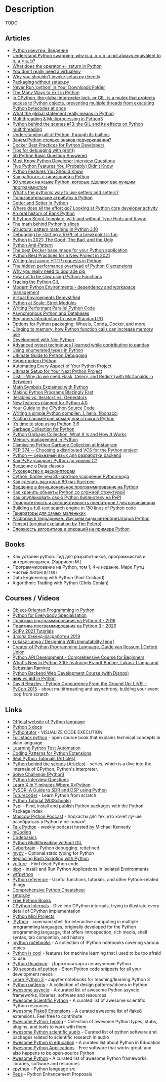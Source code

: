 # Description

TODO


## Articles

- [Python изнутри. Введение](https://habr.com/ru/company/buruki/blog/189972/)
- [Understand Python swapping: why is a, b = b, a not always equivalent to b, a = a, b?](https://stackoverflow.com/questions/68152730/understand-python-swapping-why-is-a-b-b-a-not-always-equivalent-to-b-a-a)
- [What does the operator += return in Python](https://stackoverflow.com/questions/66373149/what-does-the-operator-return-in-pythonw)
- [You don't really need a virtualenv](https://frostming.com/2021/01-22/introducing-pdm/)
- [Why you shouldn't invoke setup.py directly](https://blog.ganssle.io/articles/2021/10/setup-py-deprecated.html)
- [Packaging without setup.py](https://pgjones.dev/blog/packaging-without-setup-py-2020)
- [Never Run ‘python’ In Your Downloads Folder](https://glyph.twistedmatrix.com/2020/08/never-run-python-in-your-downloads-folder.html)
- [The Many Ways to Exit in Python](https://adamj.eu/tech/2021/10/10/the-many-ways-to-exit-in-python/)
- [In CPython, the global interpreter lock, or GIL, is a mutex that protects access to Python objects, preventing multiple threads from executing Python bytecodes at once](https://wiki.python.org/moin/GlobalInterpreterLock  )
- [What the global statement really means in Python](https://blog.chiodini.org/posts/python-global/)
- [Multithreading & Multiprocessing in Python3](https://medium.com/mindful-engineering/multithreading-multiprocessing-in-python3-f6314ab5e23f)
- [Python behind the scenes #13: the GIL and its effects on Python multithreading](https://tenthousandmeters.com/blog/python-behind-the-scenes-13-the-gil-and-its-effects-on-python-multithreading/)
- [Understanding all of Python, through its builtins](https://sadh.life/post/builtins/)
- [Зачем Python столько знаков подчеркивания?](https://nuancesprog.ru/p/14193/)
- [Docker Best Practices for Python Developers](https://testdriven.io/blog/docker-best-practices/)
- [Tips for debugging with print()](https://adamj.eu/tech/2021/10/08/tips-for-debugging-with-print/)
- [50 Python Basic Question Answered](https://levelup.gitconnected.com/50-python-interview-question-and-answers-404e08bc054c)
- [Must Know Python Developer Interview Questions](https://python.plainenglish.io/python-must-know-questions-7436625315bc)
- [Five Python Features You (Probably) Didn’t Know](https://towardsdatascience.com/five-python-features-you-probably-didnt-know-d48faa0b892e)
- [Python Features You Should Know](https://medium.com/swlh/python-features-you-should-know-aff75b3159e3)
- [Как работать с типизацией в Python](https://tproger.ru/articles/python-typing/)
- [30 уловок на языке Python, которые сделают вас лучшим программистом](https://proglib.io/p/30-ulovok-na-yazyke-python-kotorye-sdelayut-vas-luchshim-programmistom-2021-02-14)
- [What's the pythonic way to use getters and setters?](https://stackoverflow.com/questions/2627002/whats-the-pythonic-way-to-use-getters-and-setters)
- [Пользовательские атрибуты в Python](https://habr.com/ru/post/137415/)
- [Getter and Setter in Python](https://www.geeksforgeeks.org/getter-and-setter-in-python/)
- [Where does all the effort go? Looking at Python core developer activity](https://lukasz.langa.pl/f15a8851-af26-4e94-a4b1-c146c57c9d20/)
- [An oral history of Bank Python](https://calpaterson.com/bank-python.html)
- [A Python Script Template, with and without Type Hints and Async](https://adamj.eu/tech/2021/10/09/a-python-script-template-with-and-without-type-hints-and-async/)
- [The math behind Python's slices](https://sadh.life/post/slices/)
- [Structural pattern matching in Python 3.10](https://benhoyt.com/writings/python-pattern-matching/)
- [Debugging by starting a REPL at a breakpoint is fun](https://jvns.ca/blog/2021/09/16/debugging-in-a-repl-is-fun/)
- [Python in 2021: The Good, The Bad, and the Ugly](https://new.pythonforengineers.com/blog/python-in-2021-the-good-the-bad-and-the-ugly/)
- [Python Anti-Pattern](https://valinsky.me/articles/python-anti-pattern/)
- [The best Docker base image for your Python application](https://pythonspeed.com/articles/base-image-python-docker-images/)
- [Python Best Practices for a New Project in 2021](https://mitelman.engineering/blog/python-best-practice/automating-python-best-practices-for-a-new-project/)
- [Writing fast async HTTP requests in Python](https://blog.jonlu.ca/posts/async-python-http)
- [The hidden performance overhead of Python C extensions](https://pythonspeed.com/articles/python-extension-performance/)
- [Why you really need to upgrade pip](https://pythonspeed.com/articles/upgrade-pip/)
- [How not to be slow using Python: Functions](https://pawroman.dev/how-not-to-be-slow-using-python-functions/)
- [Tracing the Python GIL](https://www.maartenbreddels.com/perf/jupyter/python/tracing/gil/2021/01/14/Tracing-the-Python-GIL.html)
- [Modern Python Environments - dependency and workspace management](https://testdriven.io/blog/python-environments/)
- [Virtual Environments Demystified](https://meribold.org/python/2018/02/13/virtual-environments-9487/)
- [Python at Scale: Strict Modules](https://instagram-engineering.com/python-at-scale-strict-modules-c0bb9245c834)
- [Writing Performant Parallel Python Code](https://medium.com/swlh/writing-performant-parallel-python-code-7e2f0292f438)
- [Asynchronous Python and Databases](https://techspot.zzzeek.org/2015/02/15/asynchronous-python-and-databases/)
- [Beginners Introduction to using Standard I/O](https://alecthegeek.github.io/2020/05/04/Intro-to-stdio.html)
- [Options for Python packaging: Wheels, Conda, Docker, and more](https://pythonspeed.com/articles/distributing-software/)
- [Clinging to memory: how Python function calls can increase memory use](https://pythonspeed.com/articles/function-calls-prevent-garbage-collection/)
- [Development with Nix: Python](https://thomazleite.com/posts/development-with-nix-python/)
- [Advanced pytest techniques I learned while contributing to pandas](https://levelup.gitconnected.com/advanced-pytest-techniques-i-learned-while-contributing-to-pandas-7ba1465b65eb)
- [Using enumerated types in Python](https://johnlekberg.com/blog/2020-06-06-enum.html)
- [Ultimate Guide to Python Debugging](https://martinheinz.dev/blog/24)
- [Hypermodern Python](https://cjolowicz.github.io/posts/hypermodern-python-01-setup/)
- [Automating Every Aspect of Your Python Project](https://martinheinz.dev/blog/17)
- [Ultimate Setup for Your Next Python Project](https://towardsdatascience.com/ultimate-setup-for-your-next-python-project-179bda8a7c2c)
- [Distill: Why do we need Flask, Celery, and Redis? (with McDonalds in Between)](https://ljvmiranda921.github.io/notebook/2019/11/08/flask-redis-celery-mcdo/)
- [Math Symbols Explained with Python](https://amitness.com/2019/08/math-for-programmers/)
- [Making Python Programs Blazingly Fast](https://martinheinz.dev/blog/13)
- [Iterables vs. Iterators vs. Generators](https://nvie.com/posts/iterators-vs-generators/)
- [New features planned for Python 4.0](https://charlesleifer.com/blog/new-features-planned-for-python-4-0/)
- [Your Guide to the CPython Source Code](https://realpython.com/cpython-source-code-guide/)
- [Writing a simple Python compiler: 1. hello, fibonacci](https://notes.eatonphil.com/writing-a-simple-python-compiler.html)
- [Разбор параметров командной строки в Python](https://jenyay.net/Programming/Argparse)
- [It’s time to stop using Python 3.6](https://pythonspeed.com/articles/stop-using-python-3.6/)
- [Garbage Collection for Python](http://www.arctrix.com/nas/python/gc/)
- [Python Garbage Collection: What It Is and How It Works](https://stackify.com/python-garbage-collection/)
- [Memory management in Python](https://rushter.com/blog/python-memory-managment/)
- [Dismissing Python Garbage Collection at Instagram](https://instagram-engineering.com/dismissing-python-garbage-collection-at-instagram-4dca40b29172)
- [PEP 374 -- Choosing a distributed VCS for the Python project](https://www.python.org/dev/peps/pep-0374/)
- [Python — серьезный язык для разработки backend](https://habr.com/ru/company/raiffeisenbank/blog/593047/)
- [Как PyPy ускоряет Python до уровня C?](https://nuancesprog.ru/p/14989/)
- [Введение в Data classes](https://habr.com/ru/post/415829/)
- [Руководство к дескрипторам](https://habr.com/ru/post/122082/)
- [Cython: более чем 30-кратное ускорение Python-кода](https://habr.com/ru/company/ruvds/blog/462487/)
- [Как сделать ваш код в 80 раз быстрее](https://habr.com/ru/company/otus/blog/349230/)
- [Введение в функциональное программирование на Python](https://habr.com/ru/post/257903/)
- [Как хранить объекты Python со сложной структурой](https://proglib.io/p/kak-hranit-obekty-python-so-slozhnoy-strukturoy-moduli-pickle-i-dill-2020-04-30)
- [Как опубликовать свою Python библиотеку на PyPI](https://proglib.io/p/kak-opublikovat-svoyu-python-biblioteku-na-pypi-2020-01-28)
- [Приоритетность и ассоциативность операторов / для начинающих](https://pythonru.com/uroki/29-prioritetnost-i-associativnost-operatorov-dlja-nachinajushhih)
- [Building a full-text search engine in 150 lines of Python code](https://bart.degoe.de/building-a-full-text-search-engine-150-lines-of-code/)
- [Генераторы для самых маленьких](https://habr.com/ru/post/560300/)
- [Разборки в террариуме. Изучаем виды интерпретаторов Python](https://xakep.ru/2015/02/04/python-interpretators/)
- [Timsort (original explanation by Tim Peters)](https://bugs.python.org/file4451/timsort.txt)
- [Сложность алгоритмов и операций на примере Python](https://proglib.io/p/slozhnost-algoritmov-i-operaciy-na-primere-python-2020-11-03)


## Books

- Как устроен python. Гид для разработчиков, программистов и интересующихся. (Харрисон М.)
- Программирование на Python, том 1, 4-е издание. Марк Лутц
- Чистый питон`[0/288]`
- Data Engineering with Python (Paul Crickard)
- Algorithmic Trading with Python (Chris Conlan)


## Courses / Videos

- [Object-Oriented Programming in Python](https://learn.datacamp.com/courses/object-oriented-programming-in-python)
- [Python for Everybody Specialization ](https://www.coursera.org/specializations/python)
- [Практика программирования на Python 3 - 2019](https://www.youtube.com/playlist?list=PLRDzFCPr95fLuusPXwvOPgXzBL3ZTzybY)
- [Практика программирования на Python 3 - 2020](https://www.youtube.com/playlist?list=PLRDzFCPr95fIDJUvFxvzWxg-V9BmZlMMe)
- [SciPy 2021 Tutorials](https://youtube.com/playlist?list=PLYx7XA2nY5Geb1XY6mZU-35lgIfkDqaem)
- [Школа бэкенд-разработки 2019](https://youtube.com/playlist?list=PLQC2_0cDcSKBHamFYA6ncnc_fYuEQUy0s)
- [Łukasz Langa / Designing With Immutability [eng]](https://youtu.be/0RInKZR8Weo)
- [Creator of Python Programming Language, Guido van Rossum | Oxford Union](https://youtu.be/7kn7NtlV6g0)
- [Python API Development - Comprehensive Course for Beginners](https://youtu.be/0sOvCWFmrtA)
- [What's New in Python 3.10: featuring Brandt Bucher, Lukasz Llanga and Sebastian Ramirez](https://youtu.be/JteTO3EE7y0)
- [Python Backend Web Development Course (with Django)](https://youtu.be/jBzwzrDvZ18)
- [__new__ vs __init__ in Python](https://youtu.be/-zsV0_QrfTw)
- [David Beazley - Python Concurrency From the Ground Up: LIVE! - PyCon 2015](https://youtu.be/MCs5OvhV9S4) - about multithreading and asynchrony, building your event loop from scratch


## Links

- [Official website of Python language](https://www.python.org/)
- [Python 3 docs](https://docs.python.org/3/)
- [Pythontutor](https://pythontutor.com/visualize.html#mode=edit) - VISUALIZE CODE EXECUTION
- [Full stack python](https://www.fullstackpython.com/) - open source book that explains technical concepts in plain language.
- [Learning Python Test Automation](https://automationpanda.com/2020/11/09/learning-python-test-automation/amp/)
- [Coding Patterns for Python Extensions](https://pythonextensionpatterns.readthedocs.io/en/latest/index.html)
- [Real Python Tutorials (Articles)](https://realpython.com/)
- [Python behind the scenes (Articles)](https://tenthousandmeters.com/) - series, which is a dive into the internals of CPython, Python's interpreter.
- [Solve Challenge (Python)](https://www.hackerrank.com/domains/python)
- [Python Interview Questions](https://www.interviewbit.com/python-interview-questions/)
- [Learn X in Y minutes Where X=Python](https://learnxinyminutes.com/docs/python/)
- [PySDR: A Guide to SDR and DSP using Python](https://pysdr.org/index.html)
- [Futurecoder](https://futurecoder.io/) - Learn Python from scratch
- [Python Tutorial (W3Schools)](https://www.w3schools.com/python/default.asp)
- [Pypi](https://pypi.org/) - Find, install and publish Python packages with the Python Package Index
- [Moscow Python Podcast](https://podcast.python.ru/) - подкасты для тех, кто хочет лучше разобраться в Python и не только!
- [Talk Python](https://www.youtube.com/channel/UCKPSmMfDsXTKrCZApukcJ7A) - weekly podcast hosted by Michael Kennedy
- [mCoding](https://www.youtube.com/c/mCodingWithJamesMurphy/videos)
- [Codebasics](https://www.youtube.com/c/codebasics/videos)
- [Python Multithreading without GIL](https://github.com/colesbury/nogil)
- [Cyberbrain](https://github.com/laike9m/Cyberbrain) - Python debugging, redefined
- [mypy](https://github.com/python/mypy) - Optional static typing for Python
- [Replacing Bash Scripting with Python](https://github.com/ninjaaron/replacing-bash-scripting-with-python)
- [vulture](https://github.com/jendrikseipp/vulture) - Find dead Python code
- [pipx](https://github.com/pypa/pipx) - Install and Run Python Applications in Isolated Environments
- [wtfpython](https://github.com/satwikkansal/wtfpython)
- [Python reference](https://github.com/rasbt/python_reference) - Useful functions, tutorials, and other Python-related things
- [Comprehensive Python Cheatsheet](https://github.com/gto76/python-cheatsheet)
- [setup.py](https://github.com/navdeep-G/setup.py)
- [Free Python Books](https://github.com/pamoroso/free-python-books)
- [CPython Internals](https://github.com/zpoint/CPython-Internals) - Dive into CPython internals, trying to illustrate every detail of CPython implementation
- [Python Mini Projects](https://github.com/Python-World/python-mini-projects)
- [IPython](https://github.com/ipython/ipython) - command shell for interactive computing in multiple programming languages, originally developed for the Python programming language, that offers introspection, rich media, shell syntax, tab completion, and history
- [Ipython notebooks](https://github.com/jdwittenauer/ipython-notebooks) - A collection of IPython notebooks covering various topics
- [Python is cool](https://github.com/chiphuyen/python-is-cool) - features for machine learning that I used to be too afraid to use.
- [Python Roadmap](https://github.com/GnuriaN/Python-Roadmap) - Дорожная карта по изучению Python
- [30 seconds of python](https://github.com/30-seconds/30-seconds-of-python) - Short Python code snippets for all your development needs
- [Learn Python 3](https://github.com/jerry-git/learn-python3) - Jupyter notebooks for teaching/learning Python 3
- [Python patterns](https://github.com/faif/python-patterns) - A collection of design patterns/idioms in Python
- [Awesome asyncio](https://github.com/timofurrer/awesome-asyncio) - A curated list of awesome Python asyncio frameworks, libraries, software and resources
- [Awesome Scientific Python](https://github.com/rossant/awesome-scientific-python) - A curated list of awesome scientific Python resources
- [Awesome Flake8 Extensions](https://github.com/DmytroLitvinov/awesome-flake8-extensions) - A curated awesome list of flake8 extensions. Feel free to contribute
- [Awesome Python Typing](https://github.com/typeddjango/awesome-python-typing) - Collection of awesome Python types, stubs, plugins, and tools to work with them.
- [Awesome Python scientific audio](https://github.com/faroit/awesome-python-scientific-audio) - Curated list of python software and packages related to scientific research in audio
- [Awesome Python in education](https://github.com/quobit/awesome-python-in-education) - A curated list about Python in Education
- [Awesome Python Applications](https://github.com/mahmoud/awesome-python-applications) - Free software that works great, and also happens to be open-source Python
- [Awesome Python](https://github.com/vinta/awesome-python) - A curated list of awesome Python frameworks, libraries, software and resources
- [cpython](https://github.com/python/cpython) - Python language src
- [Peps](https://github.com/python/peps) - Python Enhancement Proposals
